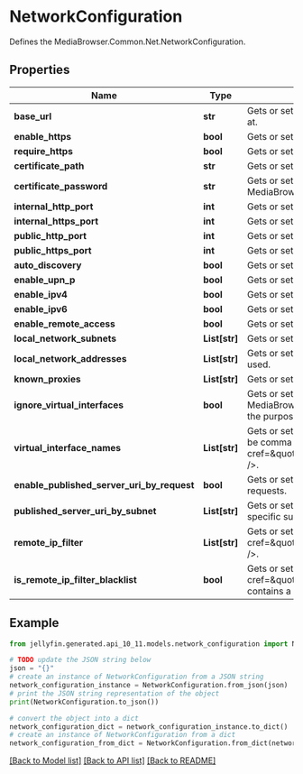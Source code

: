 # NetworkConfiguration

Defines the MediaBrowser.Common.Net.NetworkConfiguration.

## Properties

Name | Type | Description | Notes
------------ | ------------- | ------------- | -------------
**base_url** | **str** | Gets or sets a value used to specify the URL prefix that your Jellyfin instance can be accessed at. | [optional] 
**enable_https** | **bool** | Gets or sets a value indicating whether to use HTTPS. | [optional] 
**require_https** | **bool** | Gets or sets a value indicating whether the server should force connections over HTTPS. | [optional] 
**certificate_path** | **str** | Gets or sets the filesystem path of an X.509 certificate to use for SSL. | [optional] 
**certificate_password** | **str** | Gets or sets the password required to access the X.509 certificate data in the file specified by MediaBrowser.Common.Net.NetworkConfiguration.CertificatePath. | [optional] 
**internal_http_port** | **int** | Gets or sets the internal HTTP server port. | [optional] 
**internal_https_port** | **int** | Gets or sets the internal HTTPS server port. | [optional] 
**public_http_port** | **int** | Gets or sets the public HTTP port. | [optional] 
**public_https_port** | **int** | Gets or sets the public HTTPS port. | [optional] 
**auto_discovery** | **bool** | Gets or sets a value indicating whether Autodiscovery is enabled. | [optional] 
**enable_upn_p** | **bool** | Gets or sets a value indicating whether to enable automatic port forwarding. | [optional] 
**enable_ipv4** | **bool** | Gets or sets a value indicating whether IPv6 is enabled. | [optional] 
**enable_ipv6** | **bool** | Gets or sets a value indicating whether IPv6 is enabled. | [optional] 
**enable_remote_access** | **bool** | Gets or sets a value indicating whether access from outside of the LAN is permitted. | [optional] 
**local_network_subnets** | **List[str]** | Gets or sets the subnets that are deemed to make up the LAN. | [optional] 
**local_network_addresses** | **List[str]** | Gets or sets the interface addresses which Jellyfin will bind to. If empty, all interfaces will be used. | [optional] 
**known_proxies** | **List[str]** | Gets or sets the known proxies. | [optional] 
**ignore_virtual_interfaces** | **bool** | Gets or sets a value indicating whether address names that match MediaBrowser.Common.Net.NetworkConfiguration.VirtualInterfaceNames should be ignored for the purposes of binding. | [optional] 
**virtual_interface_names** | **List[str]** | Gets or sets a value indicating the interface name prefixes that should be ignored. The list can be comma separated and values are case-insensitive. &lt;seealso cref&#x3D;\&quot;P:MediaBrowser.Common.Net.NetworkConfiguration.IgnoreVirtualInterfaces\&quot; /&gt;. | [optional] 
**enable_published_server_uri_by_request** | **bool** | Gets or sets a value indicating whether the published server uri is based on information in HTTP requests. | [optional] 
**published_server_uri_by_subnet** | **List[str]** | Gets or sets the PublishedServerUriBySubnet  Gets or sets PublishedServerUri to advertise for specific subnets. | [optional] 
**remote_ip_filter** | **List[str]** | Gets or sets the filter for remote IP connectivity. Used in conjunction with &lt;seealso cref&#x3D;\&quot;P:MediaBrowser.Common.Net.NetworkConfiguration.IsRemoteIPFilterBlacklist\&quot; /&gt;. | [optional] 
**is_remote_ip_filter_blacklist** | **bool** | Gets or sets a value indicating whether &lt;seealso cref&#x3D;\&quot;P:MediaBrowser.Common.Net.NetworkConfiguration.RemoteIPFilter\&quot; /&gt; contains a blacklist or a whitelist. Default is a whitelist. | [optional] 

## Example

```python
from jellyfin.generated.api_10_11.models.network_configuration import NetworkConfiguration

# TODO update the JSON string below
json = "{}"
# create an instance of NetworkConfiguration from a JSON string
network_configuration_instance = NetworkConfiguration.from_json(json)
# print the JSON string representation of the object
print(NetworkConfiguration.to_json())

# convert the object into a dict
network_configuration_dict = network_configuration_instance.to_dict()
# create an instance of NetworkConfiguration from a dict
network_configuration_from_dict = NetworkConfiguration.from_dict(network_configuration_dict)
```
[[Back to Model list]](README.md#documentation-for-models) [[Back to API list]](README.md#documentation-for-api-endpoints) [[Back to README]](README.md)


